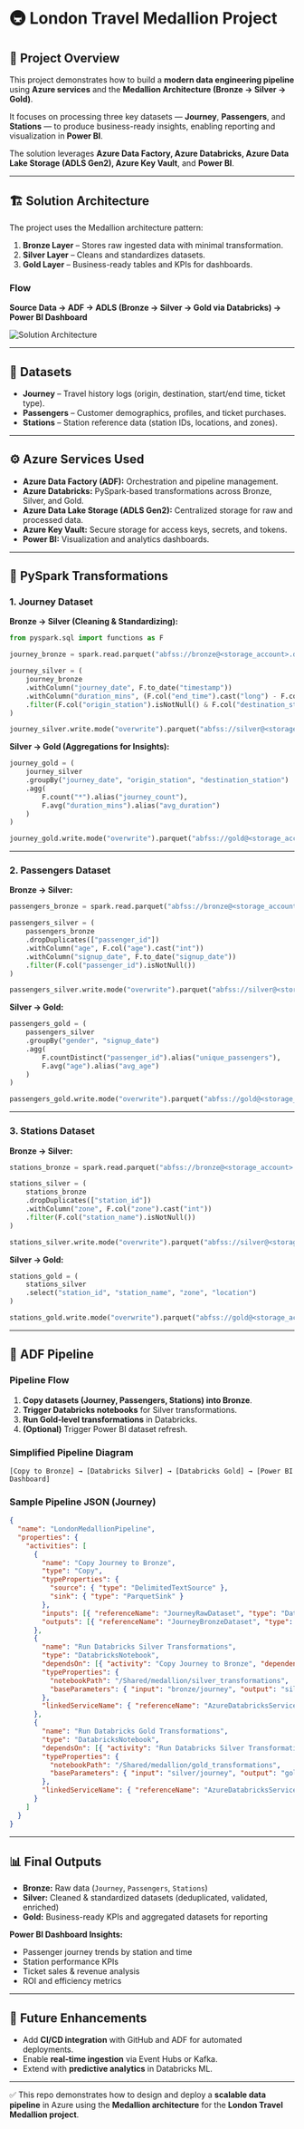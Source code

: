 # 🚇 London Travel Medallion Project  

## 📌 Project Overview  
This project demonstrates how to build a **modern data engineering pipeline** using **Azure services** and the **Medallion Architecture (Bronze → Silver → Gold)**.  

It focuses on processing three key datasets — **Journey**, **Passengers**, and **Stations** — to produce business-ready insights, enabling reporting and visualization in **Power BI**.  

The solution leverages **Azure Data Factory, Azure Databricks, Azure Data Lake Storage (ADLS Gen2), Azure Key Vault**, and **Power BI**.  

---

## 🏗️ Solution Architecture  

The project uses the Medallion architecture pattern:  

1. **Bronze Layer** – Stores raw ingested data with minimal transformation.  
2. **Silver Layer** – Cleans and standardizes datasets.  
3. **Gold Layer** – Business-ready tables and KPIs for dashboards.  

### Flow  
**Source Data → ADF → ADLS (Bronze → Silver → Gold via Databricks) → Power BI Dashboard**  

![Solution Architecture](images/architecture.png)  


---

## 📂 Datasets  

- **Journey** – Travel history logs (origin, destination, start/end time, ticket type).  
- **Passengers** – Customer demographics, profiles, and ticket purchases.  
- **Stations** – Station reference data (station IDs, locations, and zones).  

---

## ⚙️ Azure Services Used  

- **Azure Data Factory (ADF):** Orchestration and pipeline management.  
- **Azure Databricks:** PySpark-based transformations across Bronze, Silver, and Gold.  
- **Azure Data Lake Storage (ADLS Gen2):** Centralized storage for raw and processed data.  
- **Azure Key Vault:** Secure storage for access keys, secrets, and tokens.  
- **Power BI:** Visualization and analytics dashboards.  

---

## 🔄 PySpark Transformations  

### 1. Journey Dataset  

**Bronze → Silver (Cleaning & Standardizing):**  
```python
from pyspark.sql import functions as F

journey_bronze = spark.read.parquet("abfss://bronze@<storage_account>.dfs.core.windows.net/journey/")

journey_silver = (
    journey_bronze
    .withColumn("journey_date", F.to_date("timestamp"))
    .withColumn("duration_mins", (F.col("end_time").cast("long") - F.col("start_time").cast("long"))/60)
    .filter(F.col("origin_station").isNotNull() & F.col("destination_station").isNotNull())
)

journey_silver.write.mode("overwrite").parquet("abfss://silver@<storage_account>.dfs.core.windows.net/journey/")
```

**Silver → Gold (Aggregations for Insights):**  
```python
journey_gold = (
    journey_silver
    .groupBy("journey_date", "origin_station", "destination_station")
    .agg(
        F.count("*").alias("journey_count"),
        F.avg("duration_mins").alias("avg_duration")
    )
)

journey_gold.write.mode("overwrite").parquet("abfss://gold@<storage_account>.dfs.core.windows.net/journey/")
```

---

### 2. Passengers Dataset  

**Bronze → Silver:**  
```python
passengers_bronze = spark.read.parquet("abfss://bronze@<storage_account>.dfs.core.windows.net/passengers/")

passengers_silver = (
    passengers_bronze
    .dropDuplicates(["passenger_id"])
    .withColumn("age", F.col("age").cast("int"))
    .withColumn("signup_date", F.to_date("signup_date"))
    .filter(F.col("passenger_id").isNotNull())
)

passengers_silver.write.mode("overwrite").parquet("abfss://silver@<storage_account>.dfs.core.windows.net/passengers/")
```

**Silver → Gold:**  
```python
passengers_gold = (
    passengers_silver
    .groupBy("gender", "signup_date")
    .agg(
        F.countDistinct("passenger_id").alias("unique_passengers"),
        F.avg("age").alias("avg_age")
    )
)

passengers_gold.write.mode("overwrite").parquet("abfss://gold@<storage_account>.dfs.core.windows.net/passengers/")
```

---

### 3. Stations Dataset  

**Bronze → Silver:**  
```python
stations_bronze = spark.read.parquet("abfss://bronze@<storage_account>.dfs.core.windows.net/stations/")

stations_silver = (
    stations_bronze
    .dropDuplicates(["station_id"])
    .withColumn("zone", F.col("zone").cast("int"))
    .filter(F.col("station_name").isNotNull())
)

stations_silver.write.mode("overwrite").parquet("abfss://silver@<storage_account>.dfs.core.windows.net/stations/")
```

**Silver → Gold:**  
```python
stations_gold = (
    stations_silver
    .select("station_id", "station_name", "zone", "location")
)

stations_gold.write.mode("overwrite").parquet("abfss://gold@<storage_account>.dfs.core.windows.net/stations/")
```

---

## 📜 ADF Pipeline  

### Pipeline Flow  
1. **Copy datasets (Journey, Passengers, Stations) into Bronze**.  
2. **Trigger Databricks notebooks** for Silver transformations.  
3. **Run Gold-level transformations** in Databricks.  
4. **(Optional)** Trigger Power BI dataset refresh.  

### Simplified Pipeline Diagram  
```
[Copy to Bronze] → [Databricks Silver] → [Databricks Gold] → [Power BI Dashboard]
```

### Sample Pipeline JSON (Journey)  
```json
{
  "name": "LondonMedallionPipeline",
  "properties": {
    "activities": [
      {
        "name": "Copy Journey to Bronze",
        "type": "Copy",
        "typeProperties": {
          "source": { "type": "DelimitedTextSource" },
          "sink": { "type": "ParquetSink" }
        },
        "inputs": [{ "referenceName": "JourneyRawDataset", "type": "DatasetReference" }],
        "outputs": [{ "referenceName": "JourneyBronzeDataset", "type": "DatasetReference" }]
      },
      {
        "name": "Run Databricks Silver Transformations",
        "type": "DatabricksNotebook",
        "dependsOn": [{ "activity": "Copy Journey to Bronze", "dependencyConditions": ["Succeeded"] }],
        "typeProperties": {
          "notebookPath": "/Shared/medallion/silver_transformations",
          "baseParameters": { "input": "bronze/journey", "output": "silver/journey" }
        },
        "linkedServiceName": { "referenceName": "AzureDatabricksService", "type": "LinkedServiceReference" }
      },
      {
        "name": "Run Databricks Gold Transformations",
        "type": "DatabricksNotebook",
        "dependsOn": [{ "activity": "Run Databricks Silver Transformations", "dependencyConditions": ["Succeeded"] }],
        "typeProperties": {
          "notebookPath": "/Shared/medallion/gold_transformations",
          "baseParameters": { "input": "silver/journey", "output": "gold/journey" }
        },
        "linkedServiceName": { "referenceName": "AzureDatabricksService", "type": "LinkedServiceReference" }
      }
    ]
  }
}
```

---

## 📊 Final Outputs  

- **Bronze:** Raw data (`Journey`, `Passengers`, `Stations`)  
- **Silver:** Cleaned & standardized datasets (deduplicated, validated, enriched)  
- **Gold:** Business-ready KPIs and aggregated datasets for reporting  

**Power BI Dashboard Insights:**  
- Passenger journey trends by station and time  
- Station performance KPIs  
- Ticket sales & revenue analysis  
- ROI and efficiency metrics  

---

## 🚀 Future Enhancements  
- Add **CI/CD integration** with GitHub and ADF for automated deployments.  
- Enable **real-time ingestion** via Event Hubs or Kafka.  
- Extend with **predictive analytics** in Databricks ML.  

---

✅ This repo demonstrates how to design and deploy a **scalable data pipeline** in Azure using the **Medallion architecture** for the **London Travel Medallion project**.  
